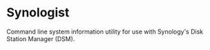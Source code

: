 # Synologist

Command line system information utility for use with Synology's Disk Station Manager (DSM). 
